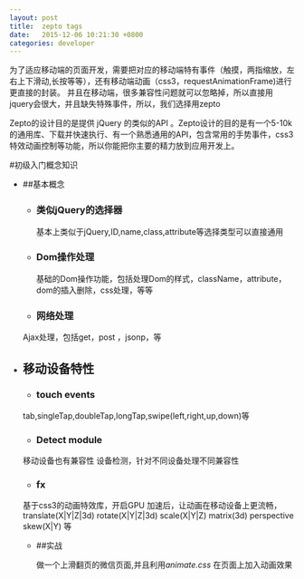 ```yaml
---
layout: post
title:  zepto tags
date:   2015-12-06 10:21:30 +0800
categories: developer
---
```


为了适应移动端的页面开发，需要把对应的移动端特有事件（触摸，两指缩放，左右上下滑动,长按等等），还有移动端动画（css3，requestAnimationFrame)进行更直接的封装。
并且在移动端，很多兼容性问题就可以忽略掉，所以直接用jquery会很大，并且缺失特殊事件，所以，我们选择用zepto

Zepto的设计目的是提供 jQuery 的类似的API 。Zepto设计的目的是有一个5-10k的通用库、下载并快速执行、有一个熟悉通用的API，包含常用的手势事件，css3特效动画控制等功能，所以你能把你主要的精力放到应用开发上。

#初级入门概念知识
   
 - ##基本概念

   - ### 类似jQuery的选择器

     基本上类似于jQuery,ID,name,class,attribute等选择类型可以直接通用

   - ### Dom操作处理

     基础的Dom操作功能，包括处理Dom的样式，className，attribute，dom的插入删除，css处理，等等

   - ### 网络处理

    Ajax处理，包括get，post ，jsonp，等

 - ## 移动设备特性

   - ### touch events

    tab,singleTap,doubleTap,longTap,swipe(left,right,up,down)等

   - ### Detect module 

    移动设备也有兼容性 
    设备检测，针对不同设备处理不同兼容性

   - ### fx

    基于css3的动画特效库，开启GPU 加速后，让动画在移动设备上更流畅，translate(X|Y|Z|3d) rotate(X|Y|Z|3d) scale(X|Y|Z) matrix(3d) perspective skew(X|Y) 等


   - ##实战

     做一个上滑翻页的微信页面,并且利用*animate.css* 在页面上加入动画效果
